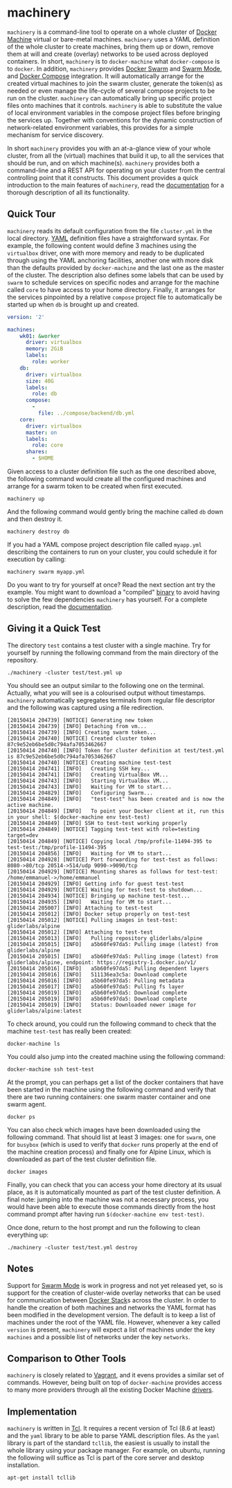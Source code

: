 # machinery

`machinery` is a command-line tool to operate on a whole cluster of [Docker
Machine] virtual or bare-metal machines. `machinery` uses a YAML definition of
the whole cluster to create machines, bring them up or down, remove them at will
and create (overlay) networks to be used across deployed containers. In short,
`machinery` is to `docker-machine` what `docker-compose` is to `docker`. In
addition, `machinery` provides [Docker Swarm] and [Swarm Mode], and [Docker
Compose] integration. It will automatically arrange for the created virtual
machines to join the swarm cluster, generate the token(s) as needed or even
manage the life-cycle of several compose projects to be run on the cluster.
`machinery` can automatically bring up specific project files onto machines that
it controls. `machinery` is able to substitute the value of local environment
variables in the compose project files before bringing the services up. Together
with conventions for the dynamic construction of network-related environment
variables, this provides for a simple mechanism for service discovery.

In short `machinery` provides you with an at-a-glance view of your whole
cluster, from all the (virtual) machines that build it up, to all the services
that should be run, and on which machine(s). `machinery` provides both a
command-line and a REST API for operating on your cluster from the central
controlling point that it constructs. This document provides a quick
introduction to the main features of `machinery`, read the
[documentation](docs/Reference.md) for a thorough description of all its
functionality.

  [Docker Machine]: https://docs.docker.com/machine/
  [Docker Swarm]: https://docs.docker.com/swarm/
  [Swarm Mode]: https://docs.docker.com/engine/swarm
  [Docker Compose]: https://docs.docker.com/compose/

## Quick Tour

`machinery` reads its default configuration from the file `cluster.yml` in the
local directory. [YAML](http://yaml.org/) definition files have a
straightforward syntax.  For example, the following content would define 3
machines using the `virtualbox` driver, one with more memory and ready to be
duplicated through using the YAML anchoring facilities, another one with more
disk than the defaults provided by `docker-machine` and the last one as the
master of the cluster.  The description also defines some labels that can be
used by `swarm` to schedule services on specific nodes and arrange for the
machine called `core` to have access to your home directory. Finally, it
arranges for the services pinpointed by a relative `compose` project file to
automatically be started up when `db` is brought up and created.

```yaml
version: '2'

machines:
    wk01: &worker
      driver: virtualbox
      memory: 2GiB
      labels:
        role: worker
    db:
      driver: virtualbox
      size: 40G
      labels:
        role: db
      compose:
        -
          file: ../compose/backend/db.yml
    core:
      driver: virtualbox
      master: on
      labels:
        role: core
      shares:
        - $HOME
```

Given access to a cluster definition file such as the one described above, the
following command would create all the configured machines and arrange for a
swarm token to be created when first executed.

```shell
machinery up
```

And the following command would gently bring the machine called `db` down and
then destroy it.

```shell
machinery destroy db
```

If you had a YAML compose project description file called `myapp.yml` describing
the containers to run on your cluster, you could schedule it for execution by
calling:

```shell
machinery swarm myapp.yml
```

Do you want to try for yourself at once? Read the next section ant try the
example. You might want to download a "compiled"
[binary](https://github.com/efrecon/machinery/releases) to avoid having to solve
the few dependencies `machinery` has yourself. For a complete description, read
the [documentation](docs/Reference.md).

## Giving it a Quick Test

The directory `test` contains a test cluster with a single machine.  Try for
yourself by running the following command from the main directory of the
repository.

```shell
./machinery -cluster test/test.yml up
```

You should see an output similar to the following one on the terminal. Actually,
what *you* will see is a colourised output without timestamps. `machinery`
automatically segregates terminals from regular file descriptor and the
following was captured using a file redirection.

```
[20150414 204739] [NOTICE] Generating new token
[20150414 204739] [INFO] Detaching from vm...
[20150414 204739] [INFO] Creating swarm token...
[20150414 204740] [NOTICE] Created cluster token 87c9e52eb6be5d0c794afa7053462667
[20150414 204740] [INFO] Token for cluster definition at test/test.yml is 87c9e52eb6be5d0c794afa7053462667
[20150414 204740] [NOTICE] Creating machine test-test
[20150414 204741] [INFO]   Creating SSH key...
[20150414 204741] [INFO]   Creating VirtualBox VM...
[20150414 204743] [INFO]   Starting VirtualBox VM...
[20150414 204743] [INFO]   Waiting for VM to start...
[20150414 204829] [INFO]   Configuring Swarm...
[20150414 204849] [INFO]   "test-test" has been created and is now the active machine.
[20150414 204849] [INFO]   To point your Docker client at it, run this in your shell: $(docker-machine env test-test)
[20150414 204849] [INFO] SSH to test-test working properly
[20150414 204849] [NOTICE] Tagging test-test with role=testing target=dev
[20150414 204849] [NOTICE] Copying local /tmp/profile-11494-395 to test-test:/tmp/profile-11494-395
[20150414 204856] [INFO]   Waiting for VM to start...
[20150414 204928] [NOTICE] Port forwarding for test-test as follows: 8080->80/tcp 20514->514/udp 9090->9090/tcp
[20150414 204929] [NOTICE] Mounting shares as follows for test-test: /home/emmanuel->/home/emmanuel
[20150414 204929] [INFO] Getting info for guest test-test
[20150414 204929] [NOTICE] Waiting for test-test to shutdown...
[20150414 204934] [NOTICE] Bringing up machine test-test...
[20150414 204935] [INFO]   Waiting for VM to start...
[20150414 205007] [INFO] Attaching to test-test
[20150414 205012] [INFO] Docker setup properly on test-test
[20150414 205012] [NOTICE] Pulling images in test-test: gliderlabs/alpine
[20150414 205012] [INFO] Attaching to test-test
[20150414 205013] [INFO]   Pulling repository gliderlabs/alpine
[20150414 205015] [INFO]   a5b60fe97da5: Pulling image (latest) from gliderlabs/alpine
[20150414 205015] [INFO]   a5b60fe97da5: Pulling image (latest) from gliderlabs/alpine, endpoint: https://registry-1.docker.io/v1/
[20150414 205016] [INFO]   a5b60fe97da5: Pulling dependent layers
[20150414 205016] [INFO]   511136ea3c5a: Download complete
[20150414 205016] [INFO]   a5b60fe97da5: Pulling metadata
[20150414 205017] [INFO]   a5b60fe97da5: Pulling fs layer
[20150414 205019] [INFO]   a5b60fe97da5: Download complete
[20150414 205019] [INFO]   a5b60fe97da5: Download complete
[20150414 205019] [INFO]   Status: Downloaded newer image for gliderlabs/alpine:latest
```

To check around, you could run the following command to check that the machine
`test-test` has really been created:

```shell
docker-machine ls
```

You could also jump into the created machine using the following command:

```shell
docker-machine ssh test-test
```

At the prompt, you can perhaps get a list of the docker containers that have
been started in the machine using the following command and verify that there
are two running containers: one swarm master container and one swarm agent.

```shell
docker ps
```

You can also check which images have been downloaded using the following
command.  That should list at least 3 images: one for `swarm`, one for `busybox`
(which is used to verify that `docker` runs properly at the end of the machine
creation process) and finally one for Alpine Linux, which is downloaded as part
of the test cluster definition file.

```shell
docker images
```

Finally, you can check that you can access your home directory at its usual
place, as it is automatically mounted as part of the test cluster definition.  A
final note: jumping into the machine was not a necessary process, you would have
been able to execute those commands directly from the host command prompt after
having run `$(docker-machine env test-test)`.  

Once done, return to the host prompt and run the following to clean everything
up:

```shell
./machinery -cluster test/test.yml destroy
```

## Notes

Support for [Swarm Mode] is work in progress and not yet released yet, so is
support for the creation of cluster-wide overlay networks that can be used for
communication between [Docker Stack]s across the cluster. In order to handle the
creation of both machines and networks the YAML format has been modified in the
development version. The default is to keep a list of machines under the root of
the YAML file. However, whenever a key called `version` is present, `machinery`
will expect a list of machines under the key `machines` and a possible list of
networks under the key `networks`.

  [Docker Stack]: https://docs.docker.com/engine/reference/commandline/stack/

## Comparison to Other Tools

`machinery` is closely related to [Vagrant](https://www.vagrantup.com/), and it
evens provides a similar set of commands.  However, being built on top of
`docker-machine` provides access to many more providers through all the existing
Docker Machine [drivers](https://docs.docker.com/machine/#drivers).

## Implementation

`machinery` is written in [Tcl](http://www.tcl.tk/). It requires a recent
version of Tcl (8.6 at least) and the `yaml` library to be able to parse YAML
description files.  As the `yaml` library is part of the standard `tcllib`, the
easiest is usually to install the whole library using your package manager.  For
example, on ubuntu, running the following will suffice as Tcl is part of the
core server and desktop installation.

```shell
apt-get install tcllib
```
